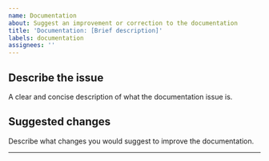```yaml
---
name: Documentation
about: Suggest an improvement or correction to the documentation
title: 'Documentation: [Brief description]'
labels: documentation
assignees: ''
---
```


## Describe the issue
A clear and concise description of what the documentation issue is.

## Suggested changes
Describe what changes you would suggest to improve the documentation.

---